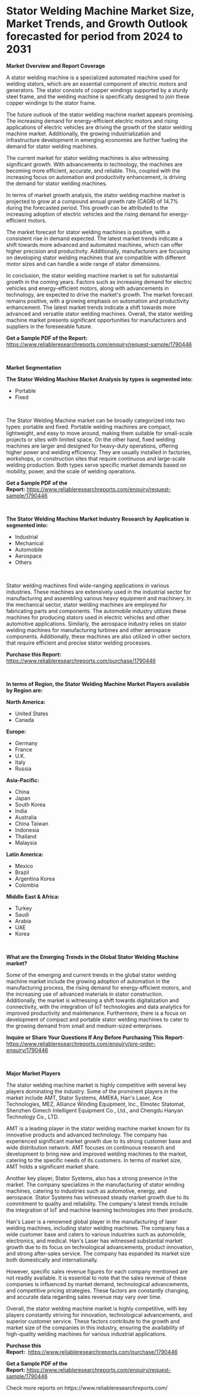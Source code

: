 <p><h1>Stator Welding Machine Market Size, Market Trends, and Growth Outlook forecasted for period from 2024 to 2031</h1></p><p><strong>Market Overview and Report Coverage</strong></p>
<p><p>A stator welding machine is a specialized automated machine used for welding stators, which are an essential component of electric motors and generators. The stator consists of copper windings supported by a sturdy steel frame, and the welding machine is specifically designed to join these copper windings to the stator frame.</p><p>The future outlook of the stator welding machine market appears promising. The increasing demand for energy-efficient electric motors and rising applications of electric vehicles are driving the growth of the stator welding machine market. Additionally, the growing industrialization and infrastructure development in emerging economies are further fueling the demand for stator welding machines.</p><p>The current market for stator welding machines is also witnessing significant growth. With advancements in technology, the machines are becoming more efficient, accurate, and reliable. This, coupled with the increasing focus on automation and productivity enhancement, is driving the demand for stator welding machines.</p><p>In terms of market growth analysis, the stator welding machine market is projected to grow at a compound annual growth rate (CAGR) of 14.7% during the forecasted period. This growth can be attributed to the increasing adoption of electric vehicles and the rising demand for energy-efficient motors.</p><p>The market forecast for stator welding machines is positive, with a consistent rise in demand expected. The latest market trends indicate a shift towards more advanced and automated machines, which can offer higher precision and productivity. Additionally, manufacturers are focusing on developing stator welding machines that are compatible with different motor sizes and can handle a wide range of stator dimensions.</p><p>In conclusion, the stator welding machine market is set for substantial growth in the coming years. Factors such as increasing demand for electric vehicles and energy-efficient motors, along with advancements in technology, are expected to drive the market's growth. The market forecast remains positive, with a growing emphasis on automation and productivity enhancement. The latest market trends indicate a shift towards more advanced and versatile stator welding machines. Overall, the stator welding machine market presents significant opportunities for manufacturers and suppliers in the foreseeable future.</p></p>
<p><strong>Get a Sample PDF of the Report:</strong> <a href="https://www.reliableresearchreports.com/enquiry/request-sample/1790446">https://www.reliableresearchreports.com/enquiry/request-sample/1790446</a></p>
<p>&nbsp;</p>
<p><strong>Market Segmentation</strong></p>
<p><strong>The Stator Welding Machine Market Analysis by types is segmented into:</strong></p>
<p><ul><li>Portable</li><li>Fixed</li></ul></p>
<p>&nbsp;</p>
<p><p>The Stator Welding Machine market can be broadly categorized into two types: portable and fixed. Portable welding machines are compact, lightweight, and easy to move around, making them suitable for small-scale projects or sites with limited space. On the other hand, fixed welding machines are larger and designed for heavy-duty operations, offering higher power and welding efficiency. They are usually installed in factories, workshops, or construction sites that require continuous and large-scale welding production. Both types serve specific market demands based on mobility, power, and the scale of welding operations.</p></p>
<p><strong>Get a Sample PDF of the Report:</strong>&nbsp;<a href="https://www.reliableresearchreports.com/enquiry/request-sample/1790446">https://www.reliableresearchreports.com/enquiry/request-sample/1790446</a></p>
<p>&nbsp;</p>
<p><strong>The Stator Welding Machine Market Industry Research by Application is segmented into:</strong></p>
<p><ul><li>Industrial</li><li>Mechanical</li><li>Automobile</li><li>Aerospace</li><li>Others</li></ul></p>
<p>&nbsp;</p>
<p><p>Stator welding machines find wide-ranging applications in various industries. These machines are extensively used in the industrial sector for manufacturing and assembling various heavy equipment and machinery. In the mechanical sector, stator welding machines are employed for fabricating parts and components. The automobile industry utilizes these machines for producing stators used in electric vehicles and other automotive applications. Similarly, the aerospace industry relies on stator welding machines for manufacturing turbines and other aerospace components. Additionally, these machines are also utilized in other sectors that require efficient and precise stator welding processes.</p></p>
<p><strong>Purchase this Report:</strong>&nbsp; <a href="https://www.reliableresearchreports.com/purchase/1790446">https://www.reliableresearchreports.com/purchase/1790446</a></p>
<p>&nbsp;</p>
<p><strong>In terms of Region, the Stator Welding Machine Market Players available by Region are:</strong></p>
<p>
    <p> <strong> North America: </strong>
        <ul>
            <li>United States</li>
            <li>Canada</li>
        </ul>
        </p> 
    <p> <strong> Europe: </strong>
        <ul>
            <li>Germany</li>
            <li>France</li>
            <li>U.K.</li>
            <li>Italy</li>
            <li>Russia</li>
        </ul>
        </p> 
    <p> <strong> Asia-Pacific: </strong>
        <ul>
            <li>China</li>
            <li>Japan</li>
            <li>South Korea</li>
            <li>India</li>
            <li>Australia</li>
            <li>China Taiwan</li>
            <li>Indonesia</li>
            <li>Thailand</li>
            <li>Malaysia</li>
        </ul>
        </p> 
    <p> <strong> Latin America: </strong>
        <ul>
            <li>Mexico</li>
            <li>Brazil</li>
            <li>Argentina Korea</li>
            <li>Colombia</li>
        </ul>
        </p> 
    <p> <strong> Middle East & Africa: </strong>
        <ul>
            <li>Turkey</li>
            <li>Saudi</li>
            <li>Arabia</li>
            <li>UAE</li>
            <li>Korea</li>
        </ul>
    </p>
    </p>
<p>&nbsp;</p>
<p><strong>What are the Emerging Trends in the Global Stator Welding Machine market?</strong></p>
<p><p>Some of the emerging and current trends in the global stator welding machine market include the growing adoption of automation in the manufacturing process, the rising demand for energy-efficient motors, and the increasing use of advanced materials in stator construction. Additionally, the market is witnessing a shift towards digitalization and connectivity, with the integration of IoT technologies and data analytics for improved productivity and maintenance. Furthermore, there is a focus on development of compact and portable stator welding machines to cater to the growing demand from small and medium-sized enterprises.</p></p>
<p><strong>Inquire or Share Your Questions If Any Before Purchasing This Report</strong>- <a href="https://www.reliableresearchreports.com/enquiry/pre-order-enquiry/1790446">https://www.reliableresearchreports.com/enquiry/pre-order-enquiry/1790446</a></p>
<p>&nbsp;</p>
<p><strong>Major Market Players</strong></p>
<p><p>The stator welding machine market is highly competitive with several key players dominating the industry. Some of the prominent players in the market include AMT, Stator Systems, AMEKA, Han's Laser, Ace Technologies, MEZ, Alliance Winding Equipment, Inc., Elmotec Statomat, Shenzhen Gimech Intelligent Equipment Co., Ltd., and Chengdu Hanyan Technology Co., LTD.</p><p>AMT is a leading player in the stator welding machine market known for its innovative products and advanced technology. The company has experienced significant market growth due to its strong customer base and wide distribution network. AMT focuses on continuous research and development to bring new and improved welding machines to the market, catering to the specific needs of its customers. In terms of market size, AMT holds a significant market share.</p><p>Another key player, Stator Systems, also has a strong presence in the market. The company specializes in the manufacturing of stator winding machines, catering to industries such as automotive, energy, and aerospace. Stator Systems has witnessed steady market growth due to its commitment to quality and reliability. The company's latest trends include the integration of IoT and machine learning technologies into their products.</p><p>Han's Laser is a renowned global player in the manufacturing of laser welding machines, including stator welding machines. The company has a wide customer base and caters to various industries such as automobile, electronics, and medical. Han's Laser has witnessed substantial market growth due to its focus on technological advancements, product innovation, and strong after-sales service. The company has expanded its market size both domestically and internationally.</p><p>However, specific sales revenue figures for each company mentioned are not readily available. It is essential to note that the sales revenue of these companies is influenced by market demand, technological advancements, and competitive pricing strategies. These factors are constantly changing, and accurate data regarding sales revenue may vary over time.</p><p>Overall, the stator welding machine market is highly competitive, with key players constantly striving for innovation, technological advancements, and superior customer service. These factors contribute to the growth and market size of the companies in this industry, ensuring the availability of high-quality welding machines for various industrial applications.</p></p>
<p><strong>Purchase this Report:</strong>&nbsp;&nbsp;<a href="https://www.reliableresearchreports.com/purchase/1790446">https://www.reliableresearchreports.com/purchase/1790446</a></p>
<p></p>
<p><strong>Get a Sample PDF of the Report:</strong>&nbsp;<a href="https://www.reliableresearchreports.com/enquiry/request-sample/1790446">https://www.reliableresearchreports.com/enquiry/request-sample/1790446</a></p>
<p>Check more reports on https://www.reliableresearchreports.com/</p>